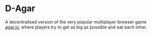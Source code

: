 # D-Agar
A decentralised version of the very popular multiplayer browser game [agar.io](https://agar.io), where players try to get as big as possible and eat each other.
